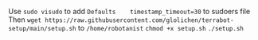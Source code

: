 Use `sudo visudo` to add `Defaults    timestamp_timeout=30` to sudoers file
Then `wget https://raw.githubusercontent.com/glolichen/terrabot-setup/main/setup.sh` to `/home/robotanist`
`chmod +x setup.sh`
`./setup.sh`

